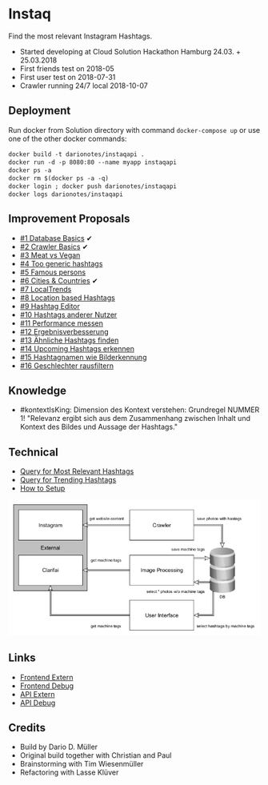 # Instaq
Find the most relevant Instagram Hashtags.

  * Started developing at Cloud Solution Hackathon Hamburg 24.03. + 25.03.2018
  * First friends test on 2018-05
  * First user test on 2018-07-31
  * Crawler running 24/7 local 2018-10-07
  
## Deployment
Run docker from Solution directory with command `docker-compose up` or use one of the other docker commands:
```
docker build -t darionotes/instaqapi .
docker run -d -p 8080:80 --name myapp instaqapi
docker ps -a
docker rm $(docker ps -a -q)
docker login ; docker push darionotes/instaqapi
docker logs darionotes/instaqapi
```

  
## Improvement Proposals
  * [#1 Database Basics](/doc/ip1_better_database.md) ✔
  * [#2 Crawler Basics](/doc/ip2_crawler.md) ✔
  * [#3 Meat vs Vegan](/doc/ip3_meat_vs_vegan.md)
  * [#4 Too generic hashtags](/doc/ip4_too_generic_hashtags.md)
  * [#5 Famous persons](/doc/ip5_famous_persons.md)
  * [#6 Cities & Countries](/doc/ip6_cities.md) ✔
  * [#7 LocalTrends](/doc/ip7_local_trends.md)
  * [#8 Location based Hashtags](/doc/ip8_location_based_hashtags.md)
  * [#9 Hashtag Editor](/doc/ip9_hashtag_editor.md)
  * [#10 Hashtags anderer Nutzer](/doc/ip10_hashtags_anderer_nutzer.md)
  * [#11 Performance messen](/doc/ip11_performance_messen.md)
  * [#12 Ergebnisverbesserung](/doc/ip12_ergebnisverbesserung.md)
  * [#13 Ähnliche Hashtags finden](/doc/ip13_find_similar_hashtags.md)
  * [#14 Upcoming Hashtags erkennen](/doc/ip14_upcoming_hashtags_erkennen.md)
  * [#15 Hashtagnamen wie Bilderkennung](/doc/ip15_hashtagnamen_wie_bilderkennung.md)
  * [#16 Geschlechter rausfiltern](/doc/ip16_geschlechter.md)
  
  
## Knowledge
  * #kontextIsKing: Dimension des Kontext verstehen: Grundregel NUMMER 1! "Relevanz ergibt sich aus dem Zusammenhang zwischen Inhalt und Kontext des Bildes und Aussage der Hashtags."

## Technical
  * [Query for Most Relevant Hashtags](/doc/relational-query-for-most-relevant.md)
  * [Query for Trending Hashtags](/doc/relational-query-for-trending.md)
  * [How to Setup](/doc/setup.md)
  
![](/doc/architecture2.png)

## Links
  * [Frontend Extern](http://instaq.innocliq.de)
  * [Frontend Debug](http://instaq.innocliq.de)
  * [API Extern](http://instaq-api.innocliq.de)
  * [API Debug](http://instaq-api-debug.innocliq.de)

## Credits
  * Build by Dario D. Müller
  * Original build together with Christian and Paul
  * Brainstorming with Tim Wiesenmüller
  * Refactoring with Lasse Klüver